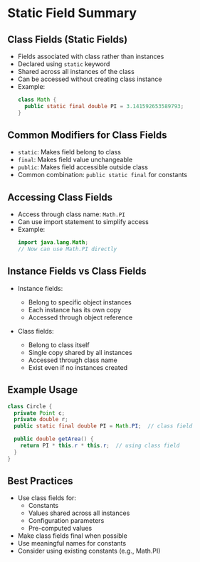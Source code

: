 # Static Field Summary

## Class Fields (Static Fields)
- Fields associated with class rather than instances
- Declared using `static` keyword
- Shared across all instances of the class
- Can be accessed without creating class instance
- Example:
  ```java
  class Math {
    public static final double PI = 3.141592653589793;
  }
  ```

## Common Modifiers for Class Fields
- `static`: Makes field belong to class
- `final`: Makes field value unchangeable
- `public`: Makes field accessible outside class
- Common combination: `public static final` for constants

## Accessing Class Fields
- Access through class name: `Math.PI`
- Can use import statement to simplify access
- Example:
  ```java
  import java.lang.Math;
  // Now can use Math.PI directly
  ```

## Instance Fields vs Class Fields
- Instance fields:
    - Belong to specific object instances
    - Each instance has its own copy
    - Accessed through object reference
  
- Class fields:
    - Belong to class itself
    - Single copy shared by all instances
    - Accessed through class name
    - Exist even if no instances created

## Example Usage
```java
class Circle {
  private Point c;
  private double r;
  public static final double PI = Math.PI;  // class field

  public double getArea() {
    return PI * this.r * this.r;  // using class field
  }
}
```

## Best Practices
- Use class fields for:
    - Constants
    - Values shared across all instances
    - Configuration parameters
    - Pre-computed values
- Make class fields final when possible
- Use meaningful names for constants
- Consider using existing constants (e.g., Math.PI)
